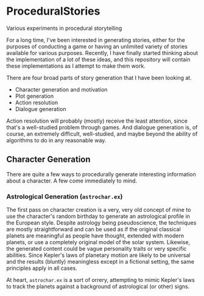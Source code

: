 # ProceduralStories
Various experiments in procedural storytelling

For a long time, I've been interested in generating stories, either for the purposes of conducting a game or having an unlimited variety of stories available for various purposes.  Recently, I have finally started thinking about the implementation of a lot of these ideas, and this repository will contain these implementations as I attempt to make them work.

There are four broad parts of story generation that I have been looking at.

 - Character generation and motivation
 - Plot generation
 - Action resolution
 - Dialogue generation

Action resolution will probably (mostly) receive the least attention, since that's a well-studied problem through games.  And dialogue generation is, of course, an extremely difficult, well-studied, and maybe beyond the ability of algorithms to do in any reasonable way.

## Character Generation

There are quite a few ways to procedurally generate interesting information about a character.  A few come immediately to mind.

### Astrological Generation (`astrochar.ex`)

The first pass on character creation is a very, very old concept of mine to use the character's random birthday to generate an astrological profile in the European style.  Despite astrology being pseudoscience, the techniques are mostly straightforward and can be used as if the original classical planets are meaningful as people have thought, extended with modern planets, or use a completely original model of the solar system.  Likewise, the generated content could be vague personality traits or very specific abilities.  Since Kepler's laws of planetary motion are likely to be universal and the results (bluntly) meaningless except in a fictional setting, the same principles apply in all cases.

At heart, `astrochar.ex` is a sort of orrery, attempting to mimic Kepler's laws to track the planets against a background of astrological (or other) signs.


